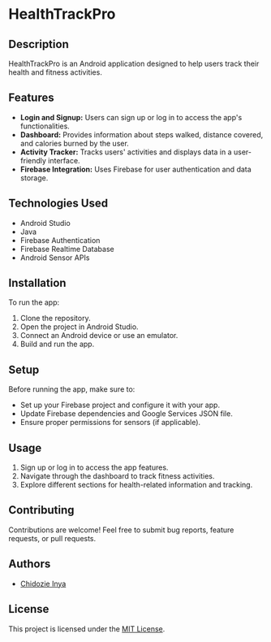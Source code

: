 # HealthTrackPro

## Description
HealthTrackPro is an Android application designed to help users track their health and fitness activities.

## Features
- **Login and Signup:** Users can sign up or log in to access the app's functionalities.
- **Dashboard:** Provides information about steps walked, distance covered, and calories burned by the user.
- **Activity Tracker:** Tracks users' activities and displays data in a user-friendly interface.
- **Firebase Integration:** Uses Firebase for user authentication and data storage.

## Technologies Used
- Android Studio
- Java
- Firebase Authentication
- Firebase Realtime Database
- Android Sensor APIs

## Installation
To run the app:
1. Clone the repository.
2. Open the project in Android Studio.
3. Connect an Android device or use an emulator.
4. Build and run the app.

## Setup
Before running the app, make sure to:
- Set up your Firebase project and configure it with your app.
- Update Firebase dependencies and Google Services JSON file.
- Ensure proper permissions for sensors (if applicable).

## Usage
1. Sign up or log in to access the app features.
2. Navigate through the dashboard to track fitness activities.
3. Explore different sections for health-related information and tracking.

## Contributing
Contributions are welcome! Feel free to submit bug reports, feature requests, or pull requests.

## Authors
- [Chidozie Inya](https://github.com/pascho;ynx)

## License
This project is licensed under the [MIT License](LICENSE).

